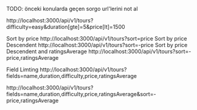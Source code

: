 TODO: önceki konularda geçen sorgo url'lerini not al

http://localhost:3000/api/v1/tours?difficulty=easy&duration[gte]=5&price[lt]=1500

Sort by price http://localhost:3000/api/v1/tours?sort=price
Sort by price Descendent http://localhost:3000/api/v1/tours?sort=-price
Sort by price Descendent and ratingsAverage http://localhost:3000/api/v1/tours?sort=-price,ratingsAverage

Field Limting http://localhost:3000/api/v1/tours?fields=name,duration,difficulty,price,ratingsAverage

http://localhost:3000/api/v1/tours?fields=name,duration,difficulty,price,ratingsAverage&sort=-price,ratingsAverage
